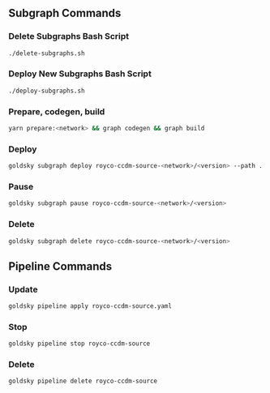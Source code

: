 ## Subgraph Commands

### Delete Subgraphs Bash Script

```bash
./delete-subgraphs.sh
```

### Deploy New Subgraphs Bash Script

```bash
./deploy-subgraphs.sh
```

### Prepare, codegen, build

```bash
yarn prepare:<network> && graph codegen && graph build
```

### Deploy

```bash
goldsky subgraph deploy royco-ccdm-source-<network>/<version> --path .
```

### Pause

```bash
goldsky subgraph pause royco-ccdm-source-<network>/<version>
```

### Delete

```bash
goldsky subgraph delete royco-ccdm-source-<network>/<version>
```

## Pipeline Commands

### Update

```bash
goldsky pipeline apply royco-ccdm-source.yaml
```

### Stop

```bash
goldsky pipeline stop royco-ccdm-source
```

### Delete

```bash
goldsky pipeline delete royco-ccdm-source
```
